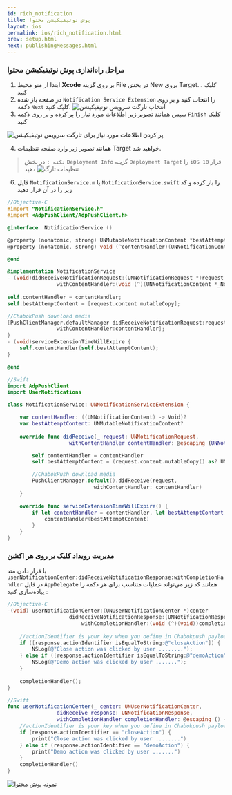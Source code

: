 ```yaml
---
id: rich_notification
title: پوش نوتیفیکیشن محتوا
layout: ios
permalink: ios/rich_notification.html
prev: setup.html
next: publishingMessages.html
---
```

### مراحل راه‌اندازی پوش نوتیفیکیشن محتوا

 1. ابتدا از منو محیط **Xcode** بر روی گزینه File در بخش New بروی Target...
   کلیک کنید
 2. در صفحه باز شده `Notification Service Extension` را انتخاب کنید
    و بر روی دکمه `Next` کلیک کنید.
![انتخاب تارگت سرویس نوتیفیکیشن](http://uupload.ir/files/dvcx_choose_target.png)
 3. سپس همانند تصویر زیر اطلاعات مورد نیاز را پر کرده و بر روی دکمه
    `Finish` کلیک کنید

![پر کردن اطلاعات مورد نیاز برای تارگت سرویس نوتیفیکیشن](http://uupload.ir/files/xni_target_options.png)

4. همانند تصویر زیر وارد صفحه تنظیمات Target خواهید شد.

> `نکته :` در بخش `Deployment Info` گزینه `Deployment Target` را `iOS 10` قرار دهید
![تنظیمات تارگ](http://uupload.ir/files/51rz_project_settings.png)
 6. فایل `NotificationService.m` یا `NotificationService.swift` را
    باز کرده و کد زیر را در آن قرار دهید

```objectivec
//Objective-C
#import "NotificationService.h"
#import <AdpPushClient/AdpPushClient.h>

@interface  NotificationService ()

@property (nonatomic, strong) UNMutableNotificationContent *bestAttemptContent;
@property (nonatomic, strong) void (^contentHandler)(UNNotificationContent *contentToDeliver);

@end

@implementation NotificationService
- (void)didReceiveNotificationRequest:(UNNotificationRequest *)request
				withContentHandler:(void (^)(UNNotificationContent *_Nonnull))contentHandler {
				
self.contentHandler = contentHandler;
self.bestAttemptContent = [request.content mutableCopy];

//ChabokPush download media
[PushClientManager.defaultManager didReceiveNotificationRequest:request
				withContentHandler:contentHandler];
}
- (void)serviceExtensionTimeWillExpire {
	self.contentHandler(self.bestAttemptContent);
}

@end
```
```swift
//Swift
import AdpPushClient
import UserNotifications

class NotificationService: UNNotificationServiceExtension {

	var contentHandler: ((UNNotificationContent) -> Void)?
	var bestAttemptContent: UNMutableNotificationContent?
	
	override func didReceive(_ request: UNNotificationRequest,
					withContentHandler contentHandler: @escaping (UNNotificationContent) -> Void) {

		self.contentHandler = contentHandler
		self.bestAttemptContent = (request.content.mutableCopy() as? UNMutableNotificationContent)

		//ChabokPush download media
		PushClientManager.default().didReceive(request,
							withContentHandler: contentHandler)
	}

	override func serviceExtensionTimeWillExpire() {
		if let contentHandler = contentHandler, let bestAttemptContent =  bestAttemptContent {
			contentHandler(bestAttemptContent)
		}
	}
}
```
### مدیریت رویداد کلیک بر روی هر اکشن
با قرار دادن متد `userNotificationCenter:didReceiveNotificationResponse:withCompletionHandler` در فایل `AppDelegate` همانند کد زیر می‌تواند عملیات متناسب برای هر دکمه را پیاده‌سازی کنید :
``` objectivec
//Objective-C
-(void) userNotificationCenter:(UNUserNotificationCenter *)center
					didReceiveNotificationResponse:(UNNotificationResponse *)response
						withCompletionHandler:(void (^)(void))completionHandler{
						
	//actionIdentifier is your key when you define in Chabokpush payload for each action
	if ([response.actionIdentifier isEqualToString:@"closeAction"]) {
		NSLog(@"Close action was clicked by user ........");
	} else if ([response.actionIdentifier isEqualToString:@"demoAction"]) {
		NSLog(@"Demo action was clicked by user .......");
	}
	
	completionHandler();
}
```
```swift
//Swift
func userNotificationCenter(_ center: UNUserNotificationCenter, 
				didReceive response: UNNotificationResponse,
				withCompletionHandler completionHandler: @escaping () -> Void) {
    //actionIdentifier is your key when you define in Chabokpush payload for each action
    if (response.actionIdentifier == "closeAction") {
        print("Close action was clicked by user ........")
    } else if (response.actionIdentifier == "demoAction") {
        print("Demo action was clicked by user .......")
    }
    completionHandler()
}
```
![نمونه پوش محتوا](http://uupload.ir/files/p3ax_rich_notification_screenshot.png)